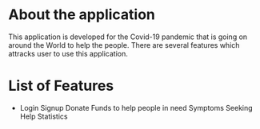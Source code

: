 # About the application
This application is developed for the Covid-19 pandemic that is going on around the World to help the people. There are several features which attracks user to use this application.
# List of Features
* Login
Signup
Donate Funds to help people in need
Symptoms 
Seeking Help
Statistics
